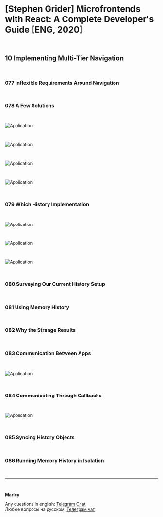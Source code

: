 # [Stephen Grider] Microfrontends with React: A Complete Developer's Guide [ENG, 2020]

<br/>

## 10 Implementing Multi-Tier Navigation

<br/>

### 077 Inflexible Requirements Around Navigation

<br/>

### 078 A Few Solutions

<br/>

![Application](/img/pic-m10-p01.png?raw=true)

<br/>

![Application](/img/pic-m10-p02.png?raw=true)

<br/>

![Application](/img/pic-m10-p03.png?raw=true)

<br/>

![Application](/img/pic-m10-p04.png?raw=true)

<br/>

### 079 Which History Implementation

<br/>

![Application](/img/pic-m10-p05.png?raw=true)

<br/>

![Application](/img/pic-m10-p06.png?raw=true)

<br/>

![Application](/img/pic-m10-p07.png?raw=true)

<br/>

### 080 Surveying Our Current History Setup

<br/>

### 081 Using Memory History

<br/>

### 082 Why the Strange Results

<br/>

### 083 Communication Between Apps

<br/>

![Application](/img/pic-m10-p08.png?raw=true)

<br/>

### 084 Communicating Through Callbacks

<br/>

![Application](/img/pic-m10-p09.png?raw=true)

<br/>

### 085 Syncing History Objects

<br/>

### 086 Running Memory History in Isolation

<br/>

---

<br/>

**Marley**

Any questions in english: <a href="https://jsdev.org/chat/">Telegram Chat</a>  
Любые вопросы на русском: <a href="https://jsdev.ru/chat/">Телеграм чат</a>
